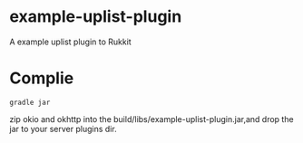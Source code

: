 # example-uplist-plugin
A example uplist plugin to Rukkit

# Complie
```shell
gradle jar
```
zip okio and okhttp into the build/libs/example-uplist-plugin.jar,and drop the jar to your server plugins dir.
